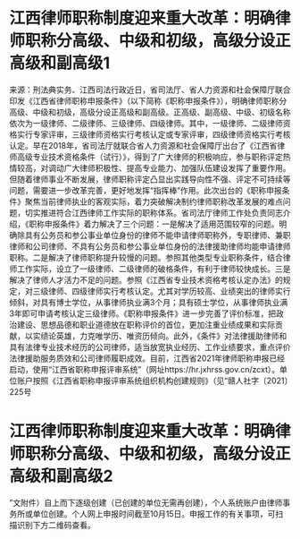 # 江西律师职称制度迎来重大改革：明确律师职称分高级、中级和初级，高级分设正高级和副高级1

来源：刑法典实务、江西司法行政近日，省司法厅、省人力资源和社会保障厅联合印发《江西省律师职称申报条件》（以下简称《职称申报条件》），明确律师职称分高级、中级和初级，高级分设正高级和副高级。正高级、副高级、中级、初级名称依次为一级律师、二级律师、三级律师、四级律师。其中，一级律师、二级律师资格实行专家评审，三级律师资格实行考核认定或专家评审，四级律师资格实行考核认定。早在2018年，省司法厅就联合省人力资源和社会保障厅出台了《江西省律师高级专业技术资格条件（试行）》，得到了广大律师的积极响应，参与职称评定热情较高，对调动广大律师积极性、提高专业能力、加强队伍建设发挥了重要作用。但随着律师事业不断发展，律师职称评定凸显出实践导向性不强、评定不可持续等问题，需要进一步改革完善，更好地发挥“指挥棒”作用。此次出台的《职称申报条件》聚焦当前律师执业的客观实际，着力突破解决制约律师职称改革发展的难点问题，切实推进符合江西律师工作实际的职称体系。省司法厅律师工作处负责同志介绍，《职称申报条件》着力解决了三个问题：一是解决了适用范围较窄的问题。明确除具有公务员和参公事业单位身份的律师不能申请律师职称外，专职律师、兼职律师和公司律师、不具有公务员和参公事业单位身份的法律援助律师均能申请律师职称。二是解决了律师职称提升较慢的问题。参照其他类型专业职称条件，结合律师工作实际，设立了一级律师、二级律师的破格条件，有利于律师较快成长。三是解决了律师人才活力不足的问题。参照《江西省专业技术资格考核认定办法》的规定，对三级律师、四级律师实行考核认定。尤其对学历较高、业绩突出的律师实行倾斜，对具有博士学位，从事律师执业满3个月；具有硕士学位，从事律师执业满3年即可申请考核认定三级律师。《职称申报条件》进一步完善了评价标准，把政治建设、思想品德和职业道德放在职称评价的首位，更加注重业绩成果和实际贡献，以实绩论英雄，力克唯学历、唯资历倾向。此外，《条件》对法律援助律师和具有法律专业技术经历的公司律师，适当放宽执业经历、工作业绩要求，重点评价法律援助服务质效和公司律师履职成效。目前，江西省2021年律师职称申报已经启动，使用“江西省职称申报评审系统”（网址https://hr.jxhrss.gov.cn/zcxt）。单位账户按照《江西省职称申报评审系统组织机构创建规则》（见“赣人社字〔2021〕225号

# 江西律师职称制度迎来重大改革：明确律师职称分高级、中级和初级，高级分设正高级和副高级2

”文附件）自上而下逐级创建（已创建的单位无需再创建），个人系统账户由律师事务所或单位创建。个人网上申报时间截至10月15日。申报工作的有关事项，可扫描识别下方二维码查看。

